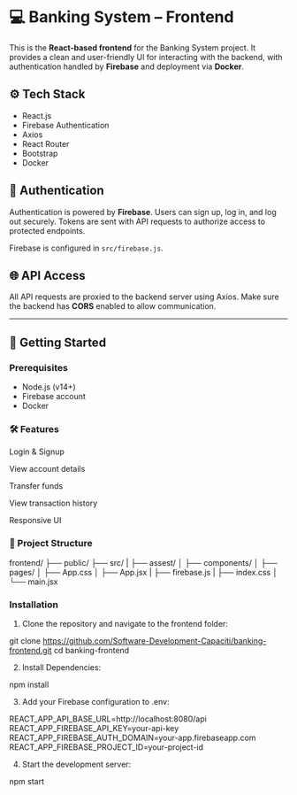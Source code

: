 # 💻 Banking System – Frontend

This is the **React-based frontend** for the Banking System project. It provides a clean and user-friendly UI for interacting with the backend, with authentication handled by **Firebase** and deployment via **Docker**.

## ⚙️ Tech Stack

- React.js
- Firebase Authentication
- Axios
- React Router
- Bootstrap
- Docker

## 🔐 Authentication

Authentication is powered by **Firebase**. Users can sign up, log in, and log out securely. Tokens are sent with API requests to authorize access to protected endpoints.

Firebase is configured in `src/firebase.js`.

## 🌐 API Access

All API requests are proxied to the backend server using Axios. Make sure the backend has **CORS** enabled to allow communication.

---

## 🚀 Getting Started

### Prerequisites

- Node.js (v14+)
- Firebase account 
- Docker

### 🛠️ Features
Login & Signup

View account details

Transfer funds

View transaction history

Responsive UI

### 📂 Project Structure
frontend/
├── public/
├── src/
|   ├── assest/
│   ├── components/
│   ├── pages/
│   ├── App.css
│   ├── App.jsx
|   ├── firebase.js
|   ├── index.css
│   └── main.jsx

### Installation

1. Clone the repository and navigate to the frontend folder:

git clone https://github.com/Software-Development-Capaciti/banking-frontend.git
cd banking-frontend

2. Install Dependencies:

npm install

3. Add your Firebase configuration to .env:

REACT_APP_API_BASE_URL=http://localhost:8080/api
REACT_APP_FIREBASE_API_KEY=your-api-key
REACT_APP_FIREBASE_AUTH_DOMAIN=your-app.firebaseapp.com
REACT_APP_FIREBASE_PROJECT_ID=your-project-id


4. Start the development server:

npm start

